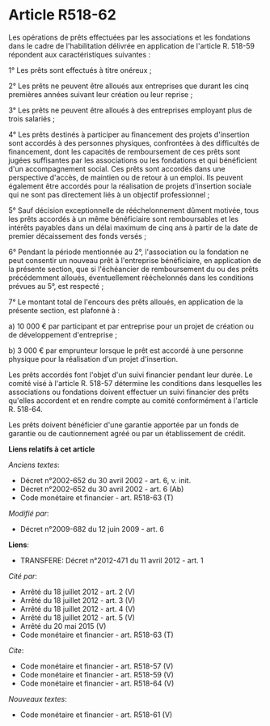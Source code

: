 # Article R518-62

Les opérations de prêts effectuées par les associations et les fondations dans le cadre de l'habilitation délivrée en
application de l'article R. 518-59 répondent aux caractéristiques suivantes : 

1° Les prêts sont effectués à titre onéreux ; 

2° Les prêts ne peuvent être alloués aux entreprises que durant les cinq premières années suivant leur création ou leur
reprise ; 

3° Les prêts ne peuvent être alloués à des entreprises employant plus de trois salariés ; 

4° Les prêts destinés à participer au financement des projets d'insertion sont accordés à des personnes physiques,
confrontées à des difficultés de financement, dont les capacités de remboursement de ces prêts sont jugées suffisantes par
les associations ou les fondations et qui bénéficient d'un accompagnement social. Ces prêts sont accordés dans une
perspective d'accès, de maintien ou de retour à un emploi. Ils peuvent également être accordés pour la réalisation de projets
d'insertion sociale qui ne sont pas directement liés à un objectif professionnel ; 

5° Sauf décision exceptionnelle de rééchelonnement dûment motivée, tous les prêts accordés à un même bénéficiaire sont
remboursables et les intérêts payables dans un délai maximum de cinq ans à partir de la date de premier décaissement des
fonds versés ; 

6° Pendant la période mentionnée au 2°, l'association ou la fondation ne peut consentir un nouveau prêt à l'entreprise
bénéficiaire, en application de la présente section, que si l'échéancier de remboursement du ou des prêts précédemment
alloués, éventuellement rééchelonnés dans les conditions prévues au 5°, est respecté ; 

7° Le montant total de l'encours des prêts alloués, en application de la présente section, est plafonné à : 

a) 10 000 € par participant et par entreprise pour un projet de création ou de développement d'entreprise ; 

b) 3 000 € par emprunteur lorsque le prêt est accordé à une personne physique pour la réalisation d'un projet d'insertion. 

Les prêts accordés font l'objet d'un suivi financier pendant leur durée. Le comité visé à l'article R. 518-57 détermine les
conditions dans lesquelles les associations ou fondations doivent effectuer un suivi financier des prêts qu'elles accordent
et en rendre compte au comité conformément à l'article R. 518-64. 

Les prêts doivent bénéficier d'une garantie apportée par un fonds de garantie ou de cautionnement agréé ou par un
établissement de crédit.

**Liens relatifs à cet article**

_Anciens textes_:

  - Décret n°2002-652 du 30 avril 2002 - art. 6, v. init.
  - Décret n°2002-652 du 30 avril 2002 - art. 6 (Ab)
  - Code monétaire et financier - art. R518-63 (T)

_Modifié par_:

  - Décret n°2009-682 du 12 juin 2009 - art. 6

**Liens**:

  - TRANSFERE: Décret n°2012-471 du 11 avril 2012 - art. 1

_Cité par_:

  - Arrêté du 18 juillet 2012 - art. 2 (V)
  - Arrêté du 18 juillet 2012 - art. 3 (V)
  - Arrêté du 18 juillet 2012 - art. 4 (V)
  - Arrêté du 18 juillet 2012 - art. 5 (V)
  - Arrêté du 20 mai 2015 (V)
  - Code monétaire et financier - art. R518-63 (T)

_Cite_:

  - Code monétaire et financier - art. R518-57 (V)
  - Code monétaire et financier - art. R518-59 (V)
  - Code monétaire et financier - art. R518-64 (V)

_Nouveaux textes_:

  - Code monétaire et financier - art. R518-61 (V)

